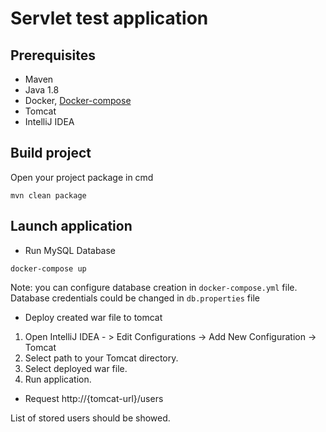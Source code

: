 # Servlet test application

## Prerequisites
* Maven 
* Java 1.8
* Docker, [Docker-compose](https://docs.docker.com/compose/)
* Tomcat
* IntelliJ IDEA 

## Build project

Open your project package in cmd

```
mvn clean package
```
## Launch application

 * Run MySQL Database
```
docker-compose up
```
Note: you can configure database creation in ```docker-compose.yml``` file.
Database credentials could be changed in ```db.properties``` file

* Deploy created war file to tomcat

1. Open IntelliJ IDEA - > Edit Configurations -> Add New Configuration -> Tomcat
2. Select path to your Tomcat directory.
3. Select deployed war file.
4. Run application.

* Request
http://{tomcat-url}/users

List of stored users should be showed.

